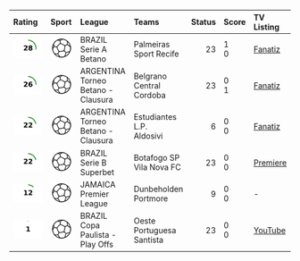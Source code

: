 | Rating                                                                                                                                 | Sport                                                                                                        | League                                | Teams                        |   Status | Score   | TV Listing                                                             |
|:---------------------------------------------------------------------------------------------------------------------------------------|:-------------------------------------------------------------------------------------------------------------|:--------------------------------------|:-----------------------------|---------:|:--------|:-----------------------------------------------------------------------|
| <img src="https://raw.githubusercontent.com/BlakeDuncan25/Donut-SVG-Ratings/bac4e4a278175106499642192132b1786a9aec38/28.svg" alt="28"> | <img src="https://raw.githubusercontent.com/BlakeDuncan25/Donut-SVG-Ratings/master/soccer.png" alt="Soccer"> | BRAZIL<br>Serie A Betano              | Palmeiras<br>Sport Recife    |       23 | 1<br>0  | <a href="https://watch.fanatiz.com/channels">Fanatiz</a>               |
| <img src="https://raw.githubusercontent.com/BlakeDuncan25/Donut-SVG-Ratings/bac4e4a278175106499642192132b1786a9aec38/26.svg" alt="26"> | <img src="https://raw.githubusercontent.com/BlakeDuncan25/Donut-SVG-Ratings/master/soccer.png" alt="Soccer"> | ARGENTINA<br>Torneo Betano - Clausura | Belgrano<br>Central Cordoba  |       23 | 0<br>1  | <a href="https://watch.fanatiz.com/channels">Fanatiz</a>               |
| <img src="https://raw.githubusercontent.com/BlakeDuncan25/Donut-SVG-Ratings/bac4e4a278175106499642192132b1786a9aec38/22.svg" alt="22"> | <img src="https://raw.githubusercontent.com/BlakeDuncan25/Donut-SVG-Ratings/master/soccer.png" alt="Soccer"> | ARGENTINA<br>Torneo Betano - Clausura | Estudiantes L.P.<br>Aldosivi |        6 | 0<br>0  | <a href="https://watch.fanatiz.com/channels">Fanatiz</a>               |
| <img src="https://raw.githubusercontent.com/BlakeDuncan25/Donut-SVG-Ratings/bac4e4a278175106499642192132b1786a9aec38/22.svg" alt="22"> | <img src="https://raw.githubusercontent.com/BlakeDuncan25/Donut-SVG-Ratings/master/soccer.png" alt="Soccer"> | BRAZIL<br>Serie B Superbet            | Botafogo SP<br>Vila Nova FC  |       23 | 0<br>0  | <a href="https://www.sling.com/international/brazilian">Premiere</a>   |
| <img src="https://raw.githubusercontent.com/BlakeDuncan25/Donut-SVG-Ratings/bac4e4a278175106499642192132b1786a9aec38/12.svg" alt="12"> | <img src="https://raw.githubusercontent.com/BlakeDuncan25/Donut-SVG-Ratings/master/soccer.png" alt="Soccer"> | JAMAICA<br>Premier League             | Dunbeholden<br>Portmore      |        9 | 0<br>0  | -                                                                      |
| <img src="https://raw.githubusercontent.com/BlakeDuncan25/Donut-SVG-Ratings/bac4e4a278175106499642192132b1786a9aec38/1.svg" alt="1">   | <img src="https://raw.githubusercontent.com/BlakeDuncan25/Donut-SVG-Ratings/master/soccer.png" alt="Soccer"> | BRAZIL<br>Copa Paulista - Play Offs   | Oeste<br>Portuguesa Santista |       23 | 0<br>0  | <a href="https://www.youtube.com/@futebolpaulista/streams">YouTube</a> |